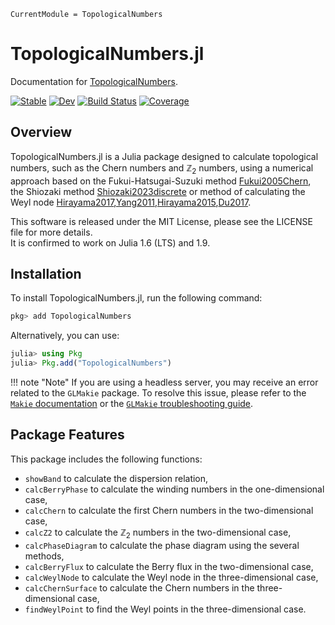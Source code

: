 ```@meta
CurrentModule = TopologicalNumbers
```

# TopologicalNumbers.jl

Documentation for [TopologicalNumbers](https://github.com/KskAdch/TopologicalNumbers.jl).



[![Stable](https://img.shields.io/badge/docs-stable-blue.svg)](https://KskAdch.github.io/TopologicalNumbers.jl/stable/)
[![Dev](https://img.shields.io/badge/docs-dev-blue.svg)](https://KskAdch.github.io/TopologicalNumbers.jl/dev/)
[![Build Status](https://github.com/KskAdch/TopologicalNumbers.jl/actions/workflows/CI.yml/badge.svg?branch=main)](https://github.com/KskAdch/TopologicalNumbers.jl/actions/workflows/CI.yml?query=branch%3Amain)
[![Coverage](https://codecov.io/gh/KskAdch/TopologicalNumbers.jl/branch/main/graph/badge.svg)](https://codecov.io/gh/KskAdch/TopologicalNumbers.jl)

## Overview

TopologicalNumbers.jl is a Julia package designed to calculate topological numbers, such as the Chern numbers and $\mathbb{Z}_2$ numbers, 
using a numerical approach based on the Fukui-Hatsugai-Suzuki method [Fukui2005Chern](@cite), the Shiozaki method [Shiozaki2023discrete](@cite) or method of calculating the Weyl node [Hirayama2017](@cite),[Yang2011](@cite),[Hirayama2015](@cite),[Du2017](@cite).

This software is released under the MIT License, please see the LICENSE file for more details.  
It is confirmed to work on Julia 1.6 (LTS) and 1.9.


## Installation

To install TopologicalNumbers.jl, run the following command:

```julia
pkg> add TopologicalNumbers
```

Alternatively, you can use:

```julia
julia> using Pkg
julia> Pkg.add("TopologicalNumbers")
```

!!! note "Note"
    If you are using a headless server, you may receive an error related to the `GLMakie` package. To resolve this issue, please refer to the [`Makie` documentation](https://docs.makie.org/stable/documentation/headless/) or the [`GLMakie` troubleshooting guide](https://github.com/MakieOrg/Makie.jl/tree/master/GLMakie#troubleshooting-opengl).



## Package Features

This package includes the following functions:

- `showBand` to calculate the dispersion relation,
- `calcBerryPhase` to calculate the winding numbers in the one-dimensional case,
- `calcChern` to calculate the first Chern numbers in the two-dimensional case,
- `calcZ2` to calculate the $\mathbb{Z}_2$ numbers in the two-dimensional case,
- `calcPhaseDiagram` to calculate the phase diagram using the several methods,
- `calcBerryFlux` to calculate the Berry flux in the two-dimensional case,
- `calcWeylNode` to calculate the Weyl node in the three-dimensional case,
- `calcChernSurface` to calculate the Chern numbers in the three-dimensional case,
- `findWeylPoint` to find the Weyl points in the three-dimensional case.